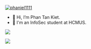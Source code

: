 <p> <a href="https://twitter.com/phaniel1111" target="blank"><img src="https://img.shields.io/twitter/follow/phaniel1111?label=Follow&logo=twitter&style=flat-square" alt="phaniel1111" /></a>
</p>
  
- 👋 Hi, I’m Phan Tan Kiet.
- 🌱 I'm an InfoSec student at HCMUS.

<p><img src="https://github-readme-stats.vercel.app/api/top-langs?username=phaniel1111&hide=jupyter%20notebook&show_icons=true&theme=transparent&locale=en&layout=compact" /></p>
<p><img src="https://github-readme-stats.vercel.app/api?username=phaniel1111&show_icons=true&theme=transparent&locale=en" /></p>



<!---
phaniel1111/phaniel1111 is a ✨ special ✨ repository because its `README.md` (this file) appears on your GitHub profile.
You can click the Preview link to take a look at your changes.
--->
